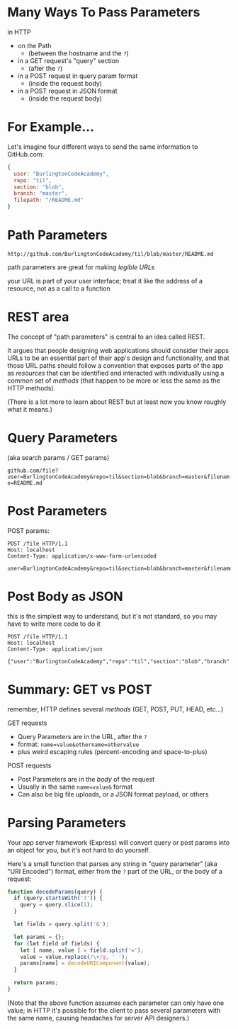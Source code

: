 # Many Ways To Pass Parameters

in HTTP

* on the Path
  * (between the hostname and the `?`)
* in a GET request's "query" section
  * (after the `?`)
* in a POST request in query param format
  * (inside the request body)
* in a POST request in JSON format
  * (inside the request body)

# For Example...

Let's imagine four different ways to send the same information to GitHub.com:

```js
{
  user: "BurlingtonCodeAcademy",
  repo: "til",
  section: "blob",
  branch: "master",
  filepath: "/README.md"
}
```

# Path Parameters

`http://github.com/BurlingtonCodeAcademy/til/blob/master/README.md`

path parameters are great for making *legible URLs*

your URL is part of your user interface; treat it like the address of a resource, not as a call to a function


# REST area

The concept of "path parameters" is central to an idea called REST.

It argues that people designing web applications should consider their apps URLs to be an essential part of their app's design and functionality, and that those URL paths should follow a convention that exposes parts of the app as *resources* that can be identified and interacted with individually using a common set of *methods* (that happen to be more or less the same as the HTTP methods).

(There is a lot more to learn about REST but at least now you know roughly what it means.) 

# Query Parameters

(aka search params / GET params)

`github.com/file?user=BurlingtonCodeAcademy&repo=til&section=blob&branch=master&filename=README.md`


# Post Parameters

POST params:

```
POST /file HTTP/1.1
Host: localhost
Content-Type: application/x-www-form-urlencoded

user=BurlingtonCodeAcademy&repo=til&section=blob&branch=master&filename=README.md
```

# Post Body as JSON

this is the simplest way to understand, but it's not standard, so you may have to write more code to do it

```
POST /file HTTP/1.1
Host: localhost
Content-Type: application/json

{"user":"BurlingtonCodeAcademy","repo":"til","section":"blob","branch":"master","filepath":"/README.md"}
```

# Summary: GET vs POST

remember, HTTP defines several *methods* (GET, POST, PUT, HEAD, etc...)

GET requests

 - Query Parameters are in the URL, after the `?`
 - format: `name=value&othername=othervalue`
 - plus weird escaping rules (percent-encoding and space-to-plus)

POST requests

 - Post Parameters are in the *body* of the request
 - Usually in the same `name=value&` format
 - Can also be big file uploads, or a JSON format payload, or others

# Parsing Parameters

Your app server framework (Express) will convert query or post params into an object for you, but it's not hard to do yourself.

Here's a small function that parses any string in "query parameter" (aka "URI Encoded") format, either from the `?` part of the URL, or the body of a request:

```javascript
function decodeParams(query) {
  if (query.startsWith('?')) {
    query = query.slice(1);
  }

  let fields = query.split('&');

  let params = {};
  for (let field of fields) {
    let [ name, value ] = field.split('=');
    value = value.replace(/\+/g, ' ');
    params[name] = decodeURIComponent(value);
  }

  return params;
}
```

(Note that the above function assumes each parameter can only have one value; in HTTP it's possible for the client to pass several parameters with the same name, causing headaches for server API designers.)
